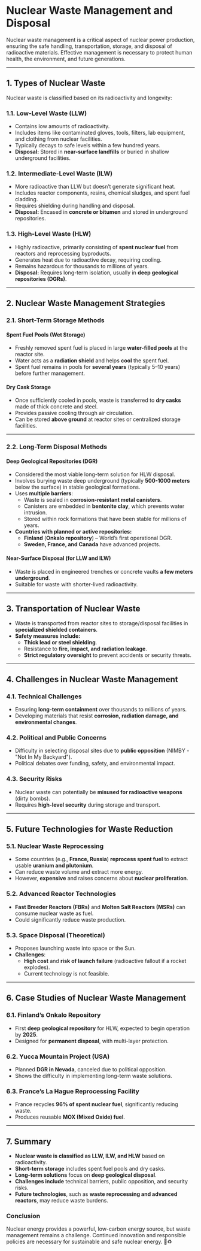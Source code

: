 # **Nuclear Waste Management and Disposal**

Nuclear waste management is a critical aspect of nuclear power production, ensuring the safe handling, transportation, storage, and disposal of radioactive materials. Effective management is necessary to protect human health, the environment, and future generations.

---

## **1. Types of Nuclear Waste**

Nuclear waste is classified based on its radioactivity and longevity:

### **1.1. Low-Level Waste (LLW)**
- Contains low amounts of radioactivity.
- Includes items like contaminated gloves, tools, filters, lab equipment, and clothing from nuclear facilities.
- Typically decays to safe levels within a few hundred years.
- **Disposal:** Stored in **near-surface landfills** or buried in shallow underground facilities.

### **1.2. Intermediate-Level Waste (ILW)**
- More radioactive than LLW but doesn’t generate significant heat.
- Includes reactor components, resins, chemical sludges, and spent fuel cladding.
- Requires shielding during handling and disposal.
- **Disposal:** Encased in **concrete or bitumen** and stored in underground repositories.

### **1.3. High-Level Waste (HLW)**
- Highly radioactive, primarily consisting of **spent nuclear fuel** from reactors and reprocessing byproducts.
- Generates heat due to radioactive decay, requiring cooling.
- Remains hazardous for thousands to millions of years.
- **Disposal:** Requires long-term isolation, usually in **deep geological repositories (DGRs)**.

---

## **2. Nuclear Waste Management Strategies**

### **2.1. Short-Term Storage Methods**

#### **Spent Fuel Pools (Wet Storage)**
- Freshly removed spent fuel is placed in large **water-filled pools** at the reactor site.
- Water acts as a **radiation shield** and helps **cool** the spent fuel.
- Spent fuel remains in pools for **several years** (typically 5–10 years) before further management.

#### **Dry Cask Storage**
- Once sufficiently cooled in pools, waste is transferred to **dry casks** made of thick concrete and steel.
- Provides passive cooling through air circulation.
- Can be stored **above ground** at reactor sites or centralized storage facilities.

---

### **2.2. Long-Term Disposal Methods**

#### **Deep Geological Repositories (DGR)**
- Considered the most viable long-term solution for HLW disposal.
- Involves burying waste deep underground (typically **500-1000 meters** below the surface) in stable geological formations.
- Uses **multiple barriers**:
  - Waste is sealed in **corrosion-resistant metal canisters**.
  - Canisters are embedded in **bentonite clay**, which prevents water intrusion.
  - Stored within rock formations that have been stable for millions of years.
- **Countries with planned or active repositories:**
  - **Finland** (**Onkalo repository**) – World’s first operational DGR.
  - **Sweden, France, and Canada** have advanced projects.

#### **Near-Surface Disposal (for LLW and ILW)**
- Waste is placed in engineered trenches or concrete vaults **a few meters underground**.
- Suitable for waste with shorter-lived radioactivity.

---

## **3. Transportation of Nuclear Waste**
- Waste is transported from reactor sites to storage/disposal facilities in **specialized shielded containers**.
- **Safety measures include:**
  - **Thick lead or steel shielding**.
  - Resistance to **fire, impact, and radiation leakage**.
  - **Strict regulatory oversight** to prevent accidents or security threats.

---

## **4. Challenges in Nuclear Waste Management**

### **4.1. Technical Challenges**
- Ensuring **long-term containment** over thousands to millions of years.
- Developing materials that resist **corrosion, radiation damage, and environmental changes**.

### **4.2. Political and Public Concerns**
- Difficulty in selecting disposal sites due to **public opposition** (NIMBY - "Not In My Backyard").
- Political debates over funding, safety, and environmental impact.

### **4.3. Security Risks**
- Nuclear waste can potentially be **misused for radioactive weapons** (dirty bombs).
- Requires **high-level security** during storage and transport.

---

## **5. Future Technologies for Waste Reduction**

### **5.1. Nuclear Waste Reprocessing**
- Some countries (e.g., **France, Russia**) **reprocess spent fuel** to extract usable **uranium and plutonium**.
- Can reduce waste volume and extract more energy.
- However, **expensive** and raises concerns about **nuclear proliferation**.

### **5.2. Advanced Reactor Technologies**
- **Fast Breeder Reactors (FBRs)** and **Molten Salt Reactors (MSRs)** can consume nuclear waste as fuel.
- Could significantly reduce waste production.

### **5.3. Space Disposal (Theoretical)**
- Proposes launching waste into space or the Sun.
- **Challenges**:
  - **High cost** and **risk of launch failure** (radioactive fallout if a rocket explodes).
  - Current technology is not feasible.

---

## **6. Case Studies of Nuclear Waste Management**

### **6.1. Finland’s Onkalo Repository**
- First **deep geological repository** for HLW, expected to begin operation by **2025**.
- Designed for **permanent disposal**, with multi-layer protection.

### **6.2. Yucca Mountain Project (USA)**
- Planned **DGR in Nevada**, canceled due to political opposition.
- Shows the difficulty in implementing long-term waste solutions.

### **6.3. France’s La Hague Reprocessing Facility**
- France recycles **96% of spent nuclear fuel**, significantly reducing waste.
- Produces reusable **MOX (Mixed Oxide) fuel**.

---

## **7. Summary**
- **Nuclear waste is classified as LLW, ILW, and HLW** based on radioactivity.
- **Short-term storage** includes spent fuel pools and dry casks.
- **Long-term solutions** focus on **deep geological disposal**.
- **Challenges include** technical barriers, public opposition, and security risks.
- **Future technologies**, such as **waste reprocessing and advanced reactors**, may reduce waste burdens.

### **Conclusion**
Nuclear energy provides a powerful, low-carbon energy source, but waste management remains a challenge. Continued innovation and responsible policies are necessary for sustainable and safe nuclear energy. 🚀♻️
